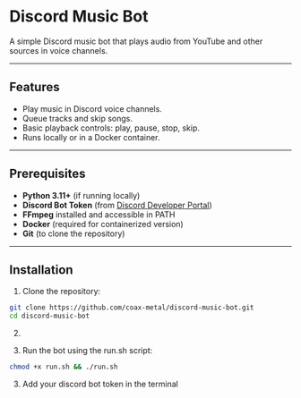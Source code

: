 # Discord Music Bot

A simple Discord music bot that plays audio from YouTube and other sources in voice channels.

---

## Features

- Play music in Discord voice channels.
- Queue tracks and skip songs.
- Basic playback controls: play, pause, stop, skip.
- Runs locally or in a Docker container.

---

## Prerequisites

- **Python 3.11+** (if running locally)
- **Discord Bot Token** (from [Discord Developer Portal](https://discord.com/developers/applications))
- **FFmpeg** installed and accessible in PATH
- **Docker** (required for containerized version)
- **Git** (to clone the repository)

---

## Installation

1. Clone the repository:

```bash
git clone https://github.com/coax-metal/discord-music-bot.git
cd discord-music-bot 
```

2. 

2. Run the bot using the run.sh script:

```bash
chmod +x run.sh && ./run.sh
```

3. Add your discord bot token in the terminal


